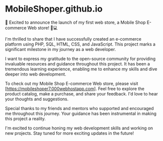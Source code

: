 # MobileShoper.github.io
🚀 Excited to announce the launch of my first web store, a Mobile Shop E-commerce Web store! 📱💻

I'm thrilled to share that I have successfully created an e-commerce platform using PHP, SQL, HTML, CSS, and JavaScript. This project marks a significant milestone in my journey as a web developer.

I want to express my gratitude to the open-source community for providing invaluable resources and guidance throughout this project. It has been a tremendous learning experience, enabling me to enhance my skills and dive deeper into web development.

To check out my Mobile Shop E-commerce Web store, please visit [https://mobileshoper7.000webhostapp.com]. Feel free to explore the product catalog, make a purchase, and share your feedback. I'd love to hear your thoughts and suggestions.

Special thanks to my friends and mentors who supported and encouraged me throughout this journey. Your guidance has been instrumental in making this project a reality.

I'm excited to continue honing my web development skills and working on new projects. Stay tuned for more exciting updates in the future!
